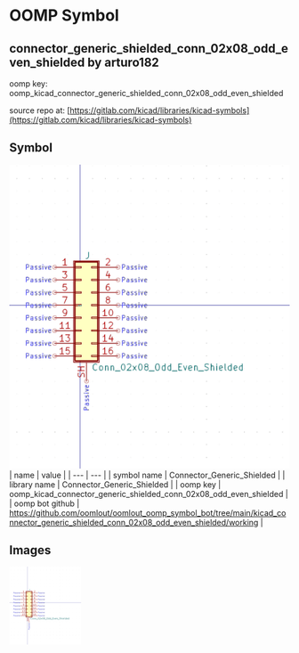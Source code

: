 # OOMP Symbol  
## connector_generic_shielded_conn_02x08_odd_even_shielded  by arturo182  
  
oomp key: oomp_kicad_connector_generic_shielded_conn_02x08_odd_even_shielded  
  
source repo at: [https://gitlab.com/kicad/libraries/kicad-symbols](https://gitlab.com/kicad/libraries/kicad-symbols)  
## Symbol  
  
[![working.png](working_600.png)](working.png)  
| name | value | 
| --- | --- | 
| symbol name | Connector_Generic_Shielded | 
| library name | Connector_Generic_Shielded | 
| oomp key | oomp_kicad_connector_generic_shielded_conn_02x08_odd_even_shielded | 
| oomp bot github | https://github.com/oomlout/oomlout_oomp_symbol_bot/tree/main/kicad_connector_generic_shielded_conn_02x08_odd_even_shielded/working | 
## Images  
  
[![working.png](working_140.png)](working.png)  
